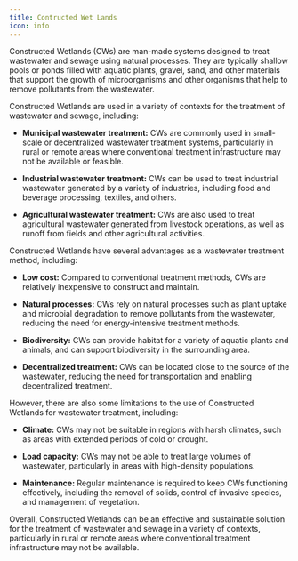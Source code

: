 ```yaml
---
title: Contructed Wet Lands
icon: info
---
```


Constructed Wetlands (CWs) are man-made systems designed to treat wastewater and sewage using natural processes. They are typically shallow pools or ponds filled with aquatic plants, gravel, sand, and other materials that support the growth of microorganisms and other organisms that help to remove pollutants from the wastewater.

Constructed Wetlands are used in a variety of contexts for the treatment of wastewater and sewage, including:

- <b>Municipal wastewater treatment:</b> CWs are commonly used in small-scale or decentralized wastewater treatment systems, particularly in rural or remote areas where conventional treatment infrastructure may not be available or feasible.

- <b>Industrial wastewater treatment:</b> CWs can be used to treat industrial wastewater generated by a variety of industries, including food and beverage processing, textiles, and others.

- <b>Agricultural wastewater treatment:</b> CWs are also used to treat agricultural wastewater generated from livestock operations, as well as runoff from fields and other agricultural activities.

Constructed Wetlands have several advantages as a wastewater treatment method, including:

- <b>Low cost:</b> Compared to conventional treatment methods, CWs are relatively inexpensive to construct and maintain.

- <b>Natural processes:</b> CWs rely on natural processes such as plant uptake and microbial degradation to remove pollutants from the wastewater, reducing the need for energy-intensive treatment methods.

- <b>Biodiversity:</b> CWs can provide habitat for a variety of aquatic plants and animals, and can support biodiversity in the surrounding area.

- <b>Decentralized treatment:</b> CWs can be located close to the source of the wastewater, reducing the need for transportation and enabling decentralized treatment.

However, there are also some limitations to the use of Constructed Wetlands for wastewater treatment, including:

- <b>Climate:</b> CWs may not be suitable in regions with harsh climates, such as areas with extended periods of cold or drought.

- <b>Load capacity:</b> CWs may not be able to treat large volumes of wastewater, particularly in areas with high-density populations.

- <b>Maintenance:</b> Regular maintenance is required to keep CWs functioning effectively, including the removal of solids, control of invasive species, and management of vegetation.

Overall, Constructed Wetlands can be an effective and sustainable solution for the treatment of wastewater and sewage in a variety of contexts, particularly in rural or remote areas where conventional treatment infrastructure may not be available.